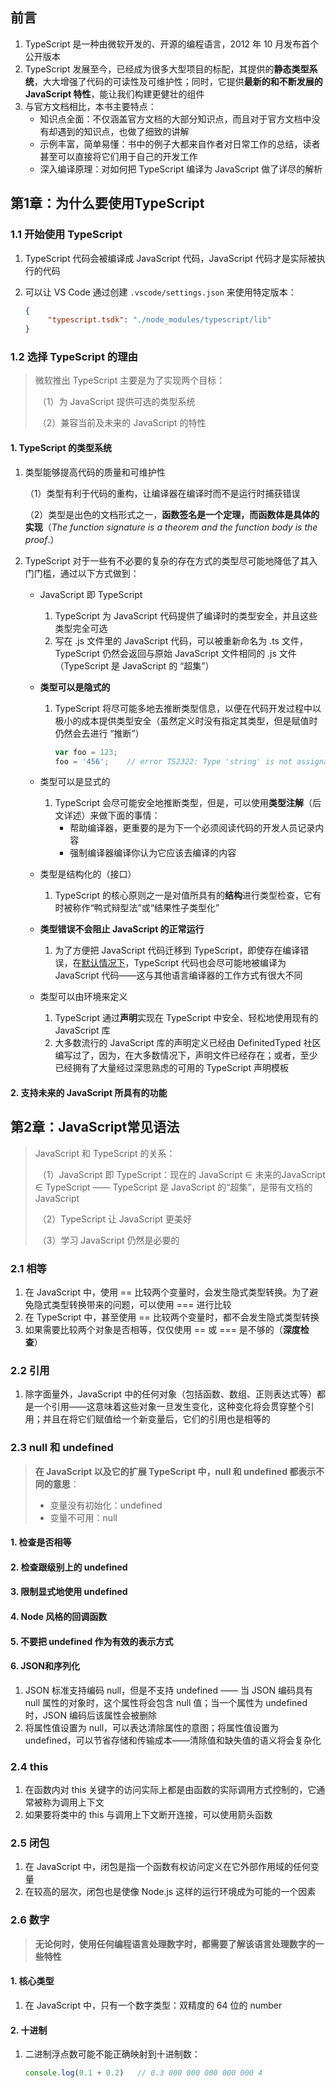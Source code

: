 ## 前言

1. TypeScript 是一种由微软开发的、开源的编程语言，2012 年 10 月发布首个公开版本
2. TypeScript 发展至今，已经成为很多大型项目的标配，其提供的**静态类型系统**，大大增强了代码的可读性及可维护性；同时，它提供**最新的和不断发展的 JavaScript 特性**，能让我们构建更健壮的组件
3. 与官方文档相比，本书主要特点：
   - 知识点全面：不仅涵盖官方文档的大部分知识点，而且对于官方文档中没有却遇到的知识点，也做了细致的讲解
   - 示例丰富，简单易懂：书中的例子大都来自作者对日常工作的总结，读者甚至可以直接将它们用于自己的开发工作
   - 深入编译原理：对如何把 TypeScript 编译为 JavaScript 做了详尽的解析

## 第1章：为什么要使用TypeScript

### 1.1 开始使用 TypeScript

1. TypeScript 代码会被编译成 JavaScript 代码，JavaScript 代码才是实际被执行的代码

2. 可以让 VS Code 通过创建 `.vscode/settings.json` 来使用特定版本：

   ```json
   {
    	"typescript.tsdk": "./node_modules/typescript/lib"
   }
   ```

### 1.2 选择 TypeScript 的理由

> 微软推出 TypeScript 主要是为了实现两个目标：
>
> ​	（1）为 JavaScript 提供可选的类型系统
>
> ​	（2）兼容当前及未来的 JavaScript 的特性

#### 1. TypeScript 的类型系统

1. 类型能够提高代码的质量和可维护性

   （1）类型有利于代码的重构，让编译器在编译时而不是运行时捕获错误

   （2）类型是出色的文档形式之一，**函数签名是一个定理，而函数体是具体的实现**（*The function signature is a theorem and the function body is the proof*.）

2. TypeScript 对于一些有不必要的复杂的存在方式的类型尽可能地降低了其入门门槛，通过以下方式做到：

   - JavaScript 即 TypeScript

     	1. TypeScript 为 JavaScript 代码提供了编译时的类型安全，并且这些类型完全可选
      	2. 写在 .js 文件里的 JavaScript 代码，可以被重新命名为 .ts 文件，TypeScript 仍然会返回与原始 JavaScript 文件相同的 .js 文件（TypeScript 是 JavaScript 的 “超集”）

   - **类型可以是隐式的**

     1. TypeScript 将尽可能多地去推断类型信息，以便在代码开发过程中以极小的成本提供类型安全（虽然定义时没有指定其类型，但是赋值时仍然会去进行 “推断”）

        ```ts
        var foo = 123;
        foo = '456';	// error TS2322: Type 'string' is not assignable to type 'number'.
        ```

   - 类型可以是显式的

     1. TypeScript 会尽可能安全地推断类型，但是，可以使用**类型注解**（后文详述）来做下面的事情：
        - 帮助编译器，更重要的是为下一个必须阅读代码的开发人员记录内容
        - 强制编译器编译你认为它应该去编译的内容

   - 类型是结构化的（接口）

     1. TypeScript 的核心原则之一是对值所具有的**结构**进行类型检查，它有时被称作“鸭式辩型法”或“结果性子类型化”

   - **类型错误不会阻止 JavaScript 的正常运行**

     1. 为了方便把 JavaScript 代码迁移到 TypeScript，即使存在编译错误，在<u>默认情况下</u>，TypeScript 代码也会尽可能地被编译为 JavaScript 代码——这与其他语言编译器的工作方式有很大不同

   - 类型可以由环境来定义

     1. TypeScript 通过**声明**实现在 TypeScript 中安全、轻松地使用现有的 JavaScript 库
     2. 大多数流行的 JavaScript 库的声明定义已经由 DefinitedTyped 社区编写过了，因为，在大多数情况下，声明文件已经存在；或者，至少已经拥有了大量经过深思熟虑的可用的 TypeScript 声明模板

#### 2. 支持未来的 JavaScript 所具有的功能



## 第2章：JavaScript常见语法

> JavaScript 和 TypeScript 的关系：
>
> ​	（1）JavaScript 即 TypeScript：现在的 JavaScript ∈ 未来的JavaScript ∈ TypeScript —— TypeScript 是 JavaScript 的“超集”，是带有文档的 JavaScript
>
> ​	（2）TypeScript 让 JavaScript 更美好
>
> ​	（3）学习 JavaScript 仍然是必要的

### 2.1 相等

1. 在 JavaScript 中，使用 == 比较两个变量时，会发生隐式类型转换。为了避免隐式类型转换带来的问题，可以使用 === 进行比较
2. 在 TypeScript 中，甚至使用 == 比较两个变量时，都不会发生隐式类型转换
3. 如果需要比较两个对象是否相等，仅仅使用 == 或 === 是不够的（**深度检查**）

### 2.2 引用

1. 除字面量外，JavaScript 中的任何对象（包括函数、数组、正则表达式等）都是一个引用——这意味着这些对象一旦发生变化，这种变化将会贯穿整个引用；并且在将它们赋值给一个新变量后，它们的引用也是相等的

### 2.3 null 和 undefined

> **在 JavaScript 以及它的扩展 TypeScript 中，null 和 undefined 都表示不同的意思**：
>
> - 变量没有初始化：undefined
> - 变量不可用：null

#### 1. 检查是否相等

#### 2. 检查跟级别上的 undefined

#### 3. 限制显式地使用 undefined

#### 4. Node 风格的回调函数

#### 5. 不要把 undefined 作为有效的表示方式

#### 6. JSON和序列化

1. JSON 标准支持编码 null，但是不支持 undefined —— 当 JSON 编码具有 null 属性的对象时，这个属性将会包含 null 值；当一个属性为 undefined 时，JSON 编码后该属性会被删除
2. 将属性值设置为 null，可以表达清除属性的意图；将属性值设置为 undefined，可以节省存储和传输成本——清除值和缺失值的语义将会复杂化

### 2.4 this

1. 在函数内对 this 关键字的访问实际上都是由函数的实际调用方式控制的，它通常被称为调用上下文
2. 如果要将类中的 this 与调用上下文断开连接，可以使用箭头函数

### 2.5 闭包

1. 在 JavaScript 中，闭包是指一个函数有权访问定义在它外部作用域的任何变量
2. 在较高的层次，闭包也是使像 Node.js 这样的运行环境成为可能的一个因素

### 2.6 数字

> **无论何时，使用任何编程语言处理数字时，都需要了解该语言处理数字的一些特性**

#### 1. 核心类型

1. 在 JavaScript 中，只有一个数字类型：双精度的 64 位的 number

#### 2. 十进制

1. 二进制浮点数可能不能正确映射到十进制数：

   ```js
   console.log(0.1 + 0.2) 	// 0.3 000 000 000 000 000 4
   ```

   